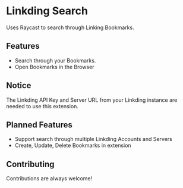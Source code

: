 # Linkding Search

Uses Raycast to search through Linking Bookmarks.

## Features

- Search through your Bookmarks.
- Open Bookmarks in the Browser

## Notice

The Linkding API Key and Server URL from your Linkding instance are needed to use this extension.

## Planned Features

- Support search through multiple Linkding Accounts and Servers
- Create, Update, Delete Bookmarks in extension

## Contributing

Contributions are always welcome!
